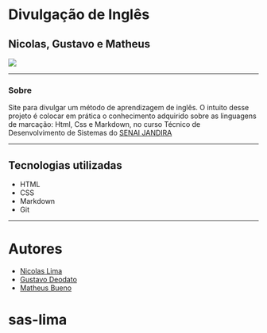 # Divulgação de Inglês

## Nicolas, Gustavo e Matheus

![](./Captura%20de%20Tela%202024-11-27%20%C3%A0s%2011.59.37.png)

---
### Sobre
Site para divulgar um método de aprendizagem de inglês. O intuito desse projeto é colocar em prática o conhecimento adquirido sobre as linguagens de marcação: Html, Css e Markdown, no curso Técnico de Desenvolvimento de Sistemas do [SENAI JANDIRA](https://sp.senai.br/unidade/jandira/)

---
## Tecnologias utilizadas
- HTML
- CSS
- Markdown
- Git

---
# Autores
- [Nicolas Lima](https://github.com/n1ckzao)
- [Gustavo Deodato](https://github.com/GustavoDeodato)
- [Matheus Bueno](https://github.com/Bueninkt)

# sas-lima
